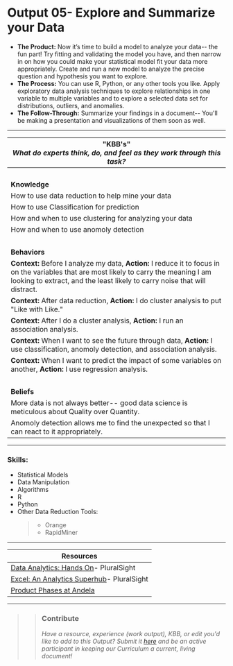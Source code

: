 # Output 05- Explore and Summarize your Data

- **The Product:** Now it’s time to build a model to analyze your data-- the fun part! Try fitting and validating the model you have, and then narrow in on how you could make your statistical model fit your data more appropriately. Create and run a new model to analyze the precise question and hypothesis you want to explore.
- **The Process:** You can use R, Python, or any other tools you like. Apply exploratory data analysis techniques to explore relationships in one variable to multiple variables and to explore a selected data set for distributions, outliers, and anomalies. 
- **The Follow-Through:** Summarize your findings in a document-- You'll be making a presentation and visualizations of them soon as well. 

-----------------------------------------------------------

| **"KBB's"** <br> _What do experts think, do, and feel as they work through this task?_|
|----------|
| </br>| 
| **Knowledge**	| 
| How to use data reduction to help mine your data |  
| How to use Classification for prediction |  
| How and when to use clustering for analyzing your data |  
| How and when to use anomoly detection |  
| </br> | 
| **Behaviors** 	| 
|  **Context:** Before I analyze my data, **Action:** I reduce it to focus in on the variables that are most likely to carry the meaning I am looking to extract, and the least likely to carry noise that will distract.	|  
| **Context:** After data reduction, **Action:** I do cluster analysis to put "Like with Like." |
| **Context:** After I do a cluster analysis, **Action:** I run an association analysis. |
| **Context:** When I want to see the future through data, **Action:** I use classification, anomoly detection, and association analysis. |
| **Context:** When I want to predict the impact of some variables on another, **Action:** I use regression analysis. |
| </br> | 
| **Beliefs**	| 
| More data is not always better-- good data science is meticulous about Quality over Quantity. |  
| Anomoly detection allows me to find the unexpected so that I can react to it appropriately. |  


------
### Skills: 
* Statistical Models
* Data Manipulation
* Algorithms
* R 
* Python
* Other Data Reduction Tools: 
  > - Orange
  > - RapidMiner


------


| Resources|       	
|----------|
| [Data Analytics: Hands On](https://app.pluralsight.com/library/courses/data-analytics-hands-on/table-of-contents)- PluralSight|
| [Excel: An Analytics Superhub](https://app.pluralsight.com/library/courses/excel-analytics-superhub/table-of-contents)- PluralSight|
| [Product Phases at Andela](https://docs.google.com/spreadsheets/d/1VtVKa-hQ3CN3neuTcu1J7VBa-eSfmix78_8k22VVKQU/edit#gid=321472658)|

---- 

>> ### Contribute
>> _Have a resource, experience (work output), KBB, or edit you'd like to add to this Output? Submit it [here](https://docs.google.com/a/andela.com/forms/d/e/1FAIpQLSeiwit-7JW3UScG9ItDX9DUZZnlCwdpo7aWruahsPKNJ_6JOA/viewform?usp=sf_link) and be an active participant in keeping our Curriculum a current, living document!_

